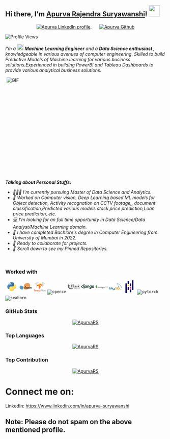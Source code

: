 ## Hi there, I'm [Apurva Rajendra Suryawanshi](www.linkedin.com/in/apurva-suryawanshi)! <img src="https://raw.githubusercontent.com/TheDudeThatCode/TheDudeThatCode/master/Assets/Hi.gif" width=35 height=35> 

<p align="center">
      <a href="https://www.linkedin.com/in/apurva-suryawanshi">
        <img align="center" alt="Apurva LinkedIn profile" src="https://img.shields.io/badge/LinkedIn-0077B5?style=for-the-badge&logo=linkedin&logoColor=white"/>
      </a>&nbsp;&nbsp;&nbsp;&nbsp;&nbsp;
      <a href="https://github.com/ApurvaRS">
        <img align="center" alt="Apurva Github" src="https://img.shields.io/badge/GitHub-100000?style=for-the-badge&logo=github&logoColor=white" />
      </a>
 	</p>
  
  ![Profile Views](https://komarev.com/ghpvc/?username=ApurvaRS&style=flat-square)

<p>
  <em>
  I'm a <img src="https://raw.githubusercontent.com/TheDudeThatCode/TheDudeThatCode/master/Assets/Medal.gif" width=20 height=20> <b>Machine Learning Engineer</b> and a <b> Data Science enthusiast </b>, knowledgeable in various avenues of computer engineering. Skilled to build Predictive Models of Machine learning for various business solutions.Experienced in building PowerBI and Tableau Dashboards to provide various analytical business solutions.
  </em>
 </p>

<img align="right" alt="GIF" src="https://github.com/abhisheknaiidu/abhisheknaiidu/blob/master/code.gif?raw=true" width="500" height="320" />

<em>
<b>Talking about Personal Stuffs:</b>

- 👨🏽‍💻 I'm currently pursuing Master of Data Science and Analytics.
- 🔭 Worked on Computer vision,  Deep Learning based ML models for Object detection, Activity recognation on CCTV footage,, document classification,Predicted various models stock price prediction,Loan price prediction, etc.  
- 💻 I'm looking for an full time opportunity in Data Science/Data Analyst/Machine Learning domain.
- 💼 I have completed Bachlore's degree in Computer Engineering from  University of Mumbai in 2022.
- 💬 Ready to collaborate for projects.
- 📌 Scroll down to see my Pinned Repositories.
<br/> 
</em>

### Worked with 

<code><img height="40" src="https://raw.githubusercontent.com/github/explore/80688e429a7d4ef2fca1e82350fe8e3517d3494d/topics/python/python.png" title="Python"></code>
<code><img height="40" src="https://raw.githubusercontent.com/github/explore/80688e429a7d4ef2fca1e82350fe8e3517d3494d/topics/scikit-learn/scikit-learn.png" title="sklearn"></code>
<code><img height="40" src="https://raw.githubusercontent.com/github/explore/80688e429a7d4ef2fca1e82350fe8e3517d3494d/topics/tensorflow/tensorflow.png" title="TensorFlow"></code>
<code><img height="40" src="https://www.vectorlogo.zone/logos/opencv/opencv-icon.svg" title="opencv"></code>
<code><img height="40" src="https://raw.githubusercontent.com/github/explore/80688e429a7d4ef2fca1e82350fe8e3517d3494d/topics/flask/flask.png" title="Flask"></code></code>
<code><img height="40" src="https://raw.githubusercontent.com/github/explore/80688e429a7d4ef2fca1e82350fe8e3517d3494d/topics/django/django.png" title="Django"></code>
<code><img height="40" src="https://raw.githubusercontent.com/github/explore/80688e429a7d4ef2fca1e82350fe8e3517d3494d/topics/mongodb/mongodb.png" title="mongodb"></code>
<code><img height="40" src="https://raw.githubusercontent.com/devicons/devicon/master/icons/mysql/mysql-original-wordmark.svg" title="mysql"></code>
<code><img height="40" src="https://raw.githubusercontent.com/devicons/devicon/2ae2a900d2f041da66e950e4d48052658d850630/icons/pandas/pandas-original.svg" title="pandas"></code>
<code><img height="40" src="https://www.vectorlogo.zone/logos/pytorch/pytorch-icon.svg" title="pytorch"></code>
<code><img height="40" src="https://seaborn.pydata.org/_images/logo-mark-lightbg.svg" title="seaborn"></code>





### GitHub Stats

<p align="center">
  <a href = "https://github.com/ApurvaRS">
<img src="https://github-readme-stats.vercel.app/api?username=ApurvaRS&show_icons=true&locale=en" alt="ApurvaRS">
  </a>
 </p>
 
### Top Languages

<p align="center">
<a href = "https://github.com/ApurvaRS">
  <img src="https://github-readme-stats.vercel.app/api/top-langs?username=ApurvaRS&show_icons=true&locale=en&layout=compact" alt="ApurvaRS">
</a>
</p>

### Top Contribution

<p align="center">
<a href = "https://github.com/ApurvaRS">
  <img src="https://github-readme-streak-stats.herokuapp.com/?user=ApurvaRS&" alt="ApurvaRS">
</a>
</p>

# Connect me on:

LinkedIn: https://www.linkedin.com/in/apurva-suryawanshi

## Note: Please do not spam on the above mentioned profile.
